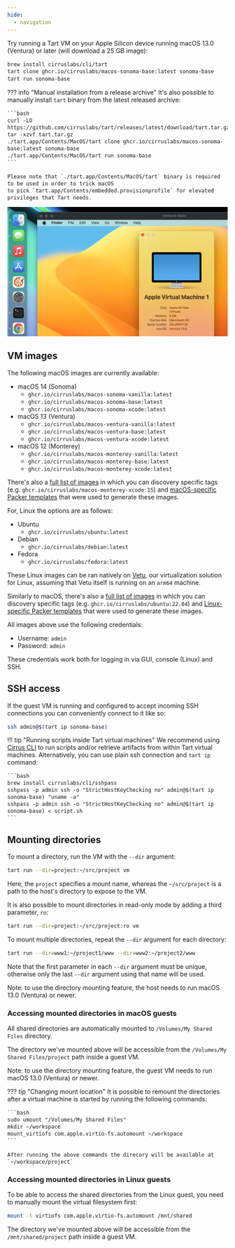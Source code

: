 ```yaml
---
hide:
  - navigation
---
```


Try running a Tart VM on your Apple Silicon device running macOS 13.0 (Ventura) or later (will download a 25 GB image):

```bash
brew install cirruslabs/cli/tart
tart clone ghcr.io/cirruslabs/macos-sonoma-base:latest sonoma-base
tart run sonoma-base
```

??? info "Manual installation from a release archive"
    It's also possible to manually install `tart` binary from the latest released archive:
    
    ```bash
    curl -LO https://github.com/cirruslabs/tart/releases/latest/download/tart.tar.gz
    tar -xzvf tart.tar.gz
    ./tart.app/Contents/MacOS/tart clone ghcr.io/cirruslabs/macos-sonoma-base:latest sonoma-base
    ./tart.app/Contents/MacOS/tart run sonoma-base
    ```

    Please note that `./tart.app/Contents/MacOS/tart` binary is required to be used in order to trick macOS
    to pick `tart.app/Contents/embedded.provisionprofile` for elevated privileges that Tart needs.

<p align="center">
  <img src="https://github.com/cirruslabs/tart/raw/main/Resources/TartScreenshot.png"/>
</p>

## VM images

The following macOS images are currently available:

* macOS 14 (Sonoma)
    * `ghcr.io/cirruslabs/macos-sonoma-vanilla:latest`
    * `ghcr.io/cirruslabs/macos-sonoma-base:latest`
    * `ghcr.io/cirruslabs/macos-sonoma-xcode:latest`
* macOS 13 (Ventura)
    * `ghcr.io/cirruslabs/macos-ventura-vanilla:latest`
    * `ghcr.io/cirruslabs/macos-ventura-base:latest`
    * `ghcr.io/cirruslabs/macos-ventura-xcode:latest`
* macOS 12 (Monterey)
    * `ghcr.io/cirruslabs/macos-monterey-vanilla:latest`
    * `ghcr.io/cirruslabs/macos-monterey-base:latest`
    * `ghcr.io/cirruslabs/macos-monterey-xcode:latest`

There's also a [full list of images](https://github.com/orgs/cirruslabs/packages?tab=packages&q=macos-) in which you can discovery specific tags (e.g. `ghcr.io/cirruslabs/macos-monterey-xcode:15`) and [macOS-specific Packer templates](https://github.com/cirruslabs/macos-image-templates) that were used to generate these images.

For, Linux the options are as follows:

* Ubuntu
    * `ghcr.io/cirruslabs/ubuntu:latest`
* Debian
    * `ghcr.io/cirruslabs/debian:latest`
* Fedora
    * `ghcr.io/cirruslabs/fedora:latest`

These Linux images can be ran natively on [Vetu](https://github.com/cirruslabs/vetu), our virtualization solution for Linux, assuming that Vetu itself is running on an `arm64` machine.

Similarly to macOS, there's also a [full list of images](https://github.com/orgs/cirruslabs/packages?repo_name=linux-image-templates) in which you can discovery specific tags (e.g. `ghcr.io/cirruslabs/ubuntu:22.04`) and [Linux-specific Packer templates](https://github.com/cirruslabs/linux-image-templates) that were used to generate these images.

All images above use the following credentials:

* Username: `admin`
* Password: `admin`

These credentials work both for logging in via GUI, console (Linux) and SSH.

## SSH access

If the guest VM is running and configured to accept incoming SSH connections you can conveniently connect to it like so:

```bash
ssh admin@$(tart ip sonoma-base)
```

!!! tip "Running scripts inside Tart virtual machines"
    We recommend using [Cirrus CLI](integrations/cirrus-cli.md) to run scripts and/or retrieve artifacts
    from within Tart virtual machines. Alternatively, you can use plain ssh connection and `tart ip` command:

    ```bash
    brew install cirruslabs/cli/sshpass
    sshpass -p admin ssh -o "StrictHostKeyChecking no" admin@$(tart ip sonoma-base) "uname -a"
    sshpass -p admin ssh -o "StrictHostKeyChecking no" admin@$(tart ip sonoma-base) < script.sh
    ```

## Mounting directories

To mount a directory, run the VM with the `--dir` argument:

```bash
tart run --dir=project:~/src/project vm
```

Here, the `project` specifies a mount name, whereas the `~/src/project` is a path to the host's directory to expose to the VM.

It is also possible to mount directories in read-only mode by adding a third parameter, `ro`:

```bash
tart run --dir=project:~/src/project:ro vm
```

To mount multiple directories, repeat the `--dir` argument for each directory:

```bash
tart run --dir=www1:~/project1/www --dir=www2:~/project2/www
```

Note that the first parameter in each `--dir` argument must be unique, otherwise only the last `--dir` argument using that name will be used.

Note: to use the directory mounting feature, the host needs to run macOS 13.0 (Ventura) or newer.

### Accessing mounted directories in macOS guests

All shared directories are automatically mounted to `/Volumes/My Shared Files` directory.

The directory we've mounted above will be accessible from the `/Volumes/My Shared Files/project` path inside a guest VM.

Note: to use the directory mounting feature, the guest VM needs to run macOS 13.0 (Ventura) or newer.

??? tip "Changing mount location"
    It is possible to remount the directories after a virtual machine is started by running the following commands:
    
    ```bash
    sudo umount "/Volumes/My Shared Files"
    mkdir ~/workspace
    mount_virtiofs com.apple.virtio-fs.automount ~/workspace
    ```

    After running the above commands the direcory will be available at `~/workspace/project`

### Accessing mounted directories in Linux guests

To be able to access the shared directories from the Linux guest, you need to manually mount the virtual filesystem first:

```bash
mount -t virtiofs com.apple.virtio-fs.automount /mnt/shared
```

The directory we've mounted above will be accessible from the `/mnt/shared/project` path inside a guest VM.
